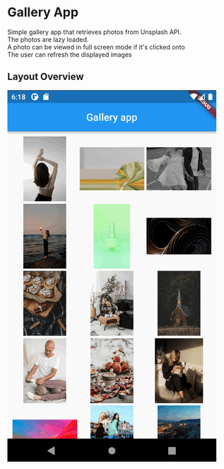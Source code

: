 # Gallery App

Simple gallery app that retrieves photos from Unsplash API. \
The photos are lazy loaded. \
A photo can be viewed in full screen mode if it's clicked onto \
The user can refresh the displayed images

## Layout Overview 

![](GalleryApp.gif)